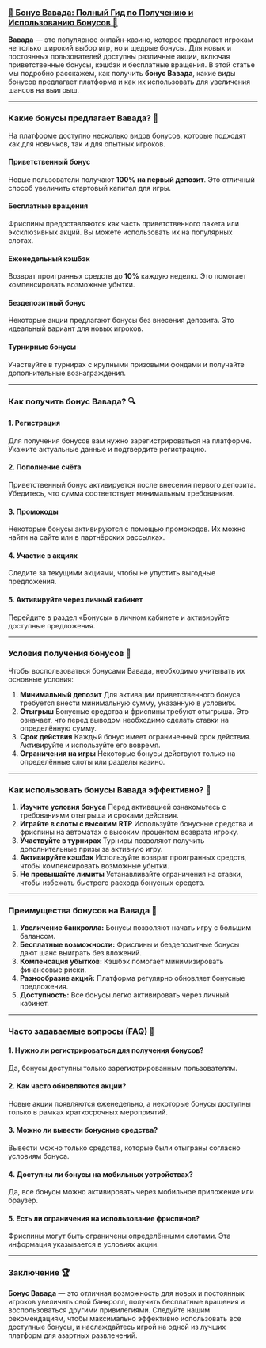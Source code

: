 ### [🎁 Бонус Вавада: Полный Гид по Получению и Использованию Бонусов 🌟](https://partnervavadarv.com?promo=75590753-cc8b-4c4a-8d71-99b7a2293439-jud\&target=register)

**Вавада** — это популярное онлайн-казино, которое предлагает игрокам не только широкий выбор игр, но и щедрые бонусы. Для новых и постоянных пользователей доступны различные акции, включая приветственные бонусы, кэшбэк и бесплатные вращения. В этой статье мы подробно расскажем, как получить **бонус Вавада**, какие виды бонусов предлагает платформа и как их использовать для увеличения шансов на выигрыш.

***

### Какие бонусы предлагает Вавада? 🎯

На платформе доступно несколько видов бонусов, которые подходят как для новичков, так и для опытных игроков.

#### Приветственный бонус

Новые пользователи получают **100% на первый депозит**. Это отличный способ увеличить стартовый капитал для игры.

#### Бесплатные вращения

Фриспины предоставляются как часть приветственного пакета или эксклюзивных акций. Вы можете использовать их на популярных слотах.

#### Еженедельный кэшбэк

Возврат проигранных средств до **10%** каждую неделю. Это помогает компенсировать возможные убытки.

#### Бездепозитный бонус

Некоторые акции предлагают бонусы без внесения депозита. Это идеальный вариант для новых игроков.

#### Турнирные бонусы

Участвуйте в турнирах с крупными призовыми фондами и получайте дополнительные вознаграждения.

***

### Как получить бонус Вавада? 🔍

#### 1. Регистрация

Для получения бонусов вам нужно зарегистрироваться на платформе. Укажите актуальные данные и подтвердите регистрацию.

#### 2. Пополнение счёта

Приветственный бонус активируется после внесения первого депозита. Убедитесь, что сумма соответствует минимальным требованиям.

#### 3. Промокоды

Некоторые бонусы активируются с помощью промокодов. Их можно найти на сайте или в партнёрских рассылках.

#### 4. Участие в акциях

Следите за текущими акциями, чтобы не упустить выгодные предложения.

#### 5. Активируйте через личный кабинет

Перейдите в раздел «Бонусы» в личном кабинете и активируйте доступные предложения.

***

### Условия получения бонусов 📝

Чтобы воспользоваться бонусами Вавада, необходимо учитывать их основные условия:

1. **Минимальный депозит**
   Для активации приветственного бонуса требуется внести минимальную сумму, указанную в условиях.
2. **Отыгрыш**
   Бонусные средства и фриспины требуют отыгрыша. Это означает, что перед выводом необходимо сделать ставки на определённую сумму.
3. **Срок действия**
   Каждый бонус имеет ограниченный срок действия. Активируйте и используйте его вовремя.
4. **Ограничения на игры**
   Некоторые бонусы действуют только на определённые слоты или разделы казино.

***

### Как использовать бонусы Вавада эффективно? 🔑

1. **Изучите условия бонуса**
   Перед активацией ознакомьтесь с требованиями отыгрыша и сроками действия.
2. **Играйте в слоты с высоким RTP**
   Используйте бонусные средства и фриспины на автоматах с высоким процентом возврата игроку.
3. **Участвуйте в турнирах**
   Турниры позволяют получить дополнительные призы за активную игру.
4. **Активируйте кэшбэк**
   Используйте возврат проигранных средств, чтобы компенсировать возможные убытки.
5. **Не превышайте лимиты**
   Устанавливайте ограничения на ставки, чтобы избежать быстрого расхода бонусных средств.

***

### Преимущества бонусов на Вавада 🚀

1. **Увеличение банкролла:** Бонусы позволяют начать игру с большим балансом.
2. **Бесплатные возможности:** Фриспины и бездепозитные бонусы дают шанс выиграть без вложений.
3. **Компенсация убытков:** Кэшбэк помогает минимизировать финансовые риски.
4. **Разнообразие акций:** Платформа регулярно обновляет бонусные предложения.
5. **Доступность:** Все бонусы легко активировать через личный кабинет.

***

### Часто задаваемые вопросы (FAQ) 📝

#### 1. Нужно ли регистрироваться для получения бонусов?

Да, бонусы доступны только зарегистрированным пользователям.

#### 2. Как часто обновляются акции?

Новые акции появляются еженедельно, а некоторые бонусы доступны только в рамках краткосрочных мероприятий.

#### 3. Можно ли вывести бонусные средства?

Вывести можно только средства, которые были отыграны согласно условиям бонуса.

#### 4. Доступны ли бонусы на мобильных устройствах?

Да, все бонусы можно активировать через мобильное приложение или браузер.

#### 5. Есть ли ограничения на использование фриспинов?

Фриспины могут быть ограничены определёнными слотами. Эта информация указывается в условиях акции.

***

### Заключение 🏆

**Бонус Вавада** — это отличная возможность для новых и постоянных игроков увеличить свой банкролл, получить бесплатные вращения и воспользоваться другими привилегиями. Следуйте нашим рекомендациям, чтобы максимально эффективно использовать все доступные бонусы, и наслаждайтесь игрой на одной из лучших платформ для азартных развлечений.

